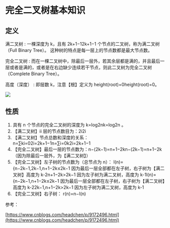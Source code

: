 # 完全二叉树基本知识

## 定义

满二叉树
: 一棵深度为 k，且有 2k+1−12k+1−1 个节点的二叉树，称为满二叉树（Full Binary Tree）。 这种树的特点是每一层上的节点数都是最大节点数。

完全二叉树
: 而在一棵二叉树中，除最后一层外，若其余层都是满的，并且最后一层或者是满的，或者是在右边缺少连续若干节点，则此二叉树为完全二叉树（Complete Binary Tree）。

高度（深度）
: 即层数 k，注意【根】定义为 height(root)=0height(root)=0。

![](https://images2018.cnblogs.com/blog/1168/201806/1168-20180612125040286-722028013.png)

## 性质

1. 具有 n 个节点的完全二叉树的深度为 k=log2nk=log2n 。
1. 【满二叉树】ii 层的节点数目为：2i2i
1. 【满二叉树】节点总数和深度的关系：n=∑ki=02i=2k+1−1n=∑i=0k2i=2k+1−1
1. 【完全二叉树】最后一层的节点数为：n−(2k−1)=n+1−2kn−(2k−1)=n+1−2k （因为除最后一层外，为【满二叉树】）
1. 【完全二叉树】左子树的节点数为（总节点为 n）：
   l(n)={n−2k−1,2k−1,n+1−2k≤2k−1 因为最后一层全部都在左子树，右子树为【满二叉树】高度为 k-2n+1−2k>2k−1 因为左子树为满二叉树，高度为 k-1l(n)={n−2k−1,n+1−2k≤2k−1 因为最后一层全部都在左子树，右子树为【满二叉树】高度为 k-22k−1,n+1−2k>2k−1 因为左子树为满二叉树，高度为 k-1
1. 【完全二叉树】右子树： r(n)=n−l(n)

参考：

[https://www.cnblogs.com/headchen/p/9172496.html](https://www.cnblogs.com/headchen/p/9172496.html)
